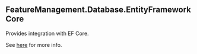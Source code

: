 ## FeatureManagement.Database.EntityFrameworkCore


Provides integration with EF Core.


See [here](https://github.com/teociaps/FeatureManagement.Database) for more info.